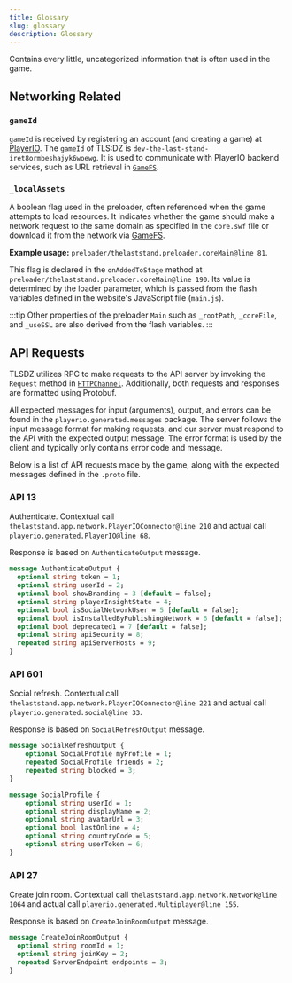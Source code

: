 ```yaml
---
title: Glossary
slug: glossary
description: Glossary
---
```


Contains every little, uncategorized information that is often used in the game.

## Networking Related

### `gameId`

`gameId` is received by registering an account (and creating a game) at [PlayerIO](playerio.com). The `gameId` of TLS:DZ is `dev-the-last-stand-iret8ormbeshajyk6woewg`. It is used to communicate with PlayerIO backend services, such as URL retrieval in [`GameFS`](/playerio/gamefs).

### `_localAssets`

A boolean flag used in the preloader, often referenced when the game attempts to load resources. It indicates whether the game should make a network request to the same domain as specified in the `core.swf` file or download it from the network via [GameFS](/playerio/gamefs).

**Example usage:** `preloader/thelaststand.preloader.coreMain@line 81`.

This flag is declared in the `onAddedToStage` method at `preloader/thelaststand.preloader.coreMain@line 190`. Its value is determined by the loader parameter, which is passed from the flash variables defined in the website's JavaScript file (`main.js`).

:::tip
Other properties of the preloader `Main` such as `_rootPath`, `_coreFile`, and `_useSSL` are also derived from the flash variables.
:::

## API Requests

TLSDZ utilizes RPC to make requests to the API server by invoking the `Request` method in [`HTTPChannel`](/playerio/utils/httpchannel). Additionally, both requests and responses are formatted using Protobuf.

All expected messages for input (arguments), output, and errors can be found in the `playerio.generated.messages` package. The server follows the input message format for making requests, and our server must respond to the API with the expected output message. The error format is used by the client and typically only contains error code and message.

Below is a list of API requests made by the game, along with the expected messages defined in the `.proto` file.

### API 13

Authenticate. Contextual call `thelaststand.app.network.PlayerIOConnector@line 210` and actual call `playerio.generated.PlayerIO@line 68`.

Response is based on `AuthenticateOutput` message.

```protobuf
message AuthenticateOutput {
  optional string token = 1;
  optional string userId = 2;
  optional bool showBranding = 3 [default = false];
  optional string playerInsightState = 4;
  optional bool isSocialNetworkUser = 5 [default = false];
  optional bool isInstalledByPublishingNetwork = 6 [default = false];
  optional bool deprecated1 = 7 [default = false];
  optional string apiSecurity = 8;
  repeated string apiServerHosts = 9;
}
```

### API 601

Social refresh. Contextual call `thelaststand.app.network.PlayerIOConnector@line 221` and actual call `playerio.generated.social@line 33`.

Response is based on `SocialRefreshOutput` message.

```protobuf
message SocialRefreshOutput {
    optional SocialProfile myProfile = 1;
    repeated SocialProfile friends = 2;
    repeated string blocked = 3;
}

message SocialProfile {
    optional string userId = 1;
    optional string displayName = 2;
    optional string avatarUrl = 3;
    optional bool lastOnline = 4;
    optional string countryCode = 5;
    optional string userToken = 6;
}
```

### API 27

Create join room. Contextual call `thelaststand.app.network.Network@line 1064` and actual call `playerio.generated.Multiplayer@line 155`.

Response is based on `CreateJoinRoomOutput` message.

```protobuf
message CreateJoinRoomOutput {
  optional string roomId = 1;
  optional string joinKey = 2;
  repeated ServerEndpoint endpoints = 3;
}
```
